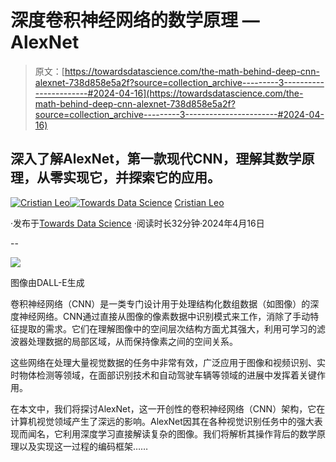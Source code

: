 # 深度卷积神经网络的数学原理 — AlexNet

> 原文：[https://towardsdatascience.com/the-math-behind-deep-cnn-alexnet-738d858e5a2f?source=collection_archive---------3-----------------------#2024-04-16](https://towardsdatascience.com/the-math-behind-deep-cnn-alexnet-738d858e5a2f?source=collection_archive---------3-----------------------#2024-04-16)

## 深入了解AlexNet，第一款现代CNN，理解其数学原理，从零实现它，并探索它的应用。

[](https://medium.com/@cristianleo120?source=post_page---byline--738d858e5a2f--------------------------------)[![Cristian Leo](../Images/99074292e7dfda50cf50a790b8deda79.png)](https://medium.com/@cristianleo120?source=post_page---byline--738d858e5a2f--------------------------------)[](https://towardsdatascience.com/?source=post_page---byline--738d858e5a2f--------------------------------)[![Towards Data Science](../Images/a6ff2676ffcc0c7aad8aaf1d79379785.png)](https://towardsdatascience.com/?source=post_page---byline--738d858e5a2f--------------------------------) [Cristian Leo](https://medium.com/@cristianleo120?source=post_page---byline--738d858e5a2f--------------------------------)

·发布于[Towards Data Science](https://towardsdatascience.com/?source=post_page---byline--738d858e5a2f--------------------------------) ·阅读时长32分钟·2024年4月16日

--

![](../Images/e76f862791f7b56667a8c259fae2ba79.png)

图像由DALL-E生成

卷积神经网络（CNN）是一类专门设计用于处理结构化数组数据（如图像）的深度神经网络。CNN通过直接从图像的像素数据中识别模式来工作，消除了手动特征提取的需求。它们在理解图像中的空间层次结构方面尤其强大，利用可学习的滤波器处理数据的局部区域，从而保持像素之间的空间关系。

这些网络在处理大量视觉数据的任务中非常有效，广泛应用于图像和视频识别、实时物体检测等领域，在面部识别技术和自动驾驶车辆等领域的进展中发挥着关键作用。

在本文中，我们将探讨AlexNet，这一开创性的卷积神经网络（CNN）架构，它在计算机视觉领域产生了深远的影响。AlexNet因其在各种视觉识别任务中的强大表现而闻名，它利用深度学习直接解读复杂的图像。我们将解析其操作背后的数学原理以及实现这一过程的编码框架……

